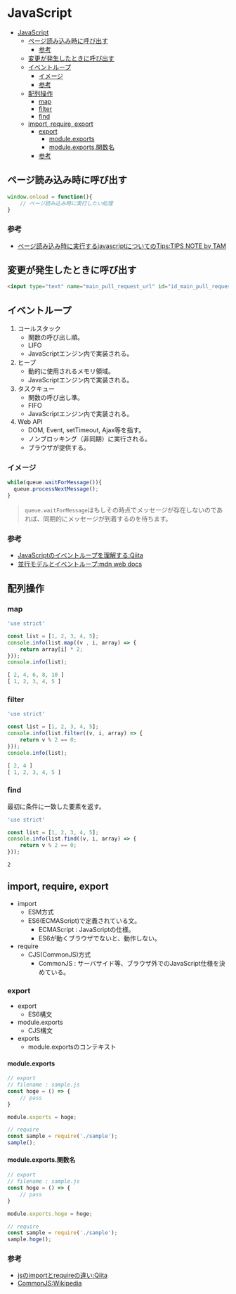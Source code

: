 # JavaScript
- [JavaScript](#javascript)
  - [ページ読み込み時に呼び出す](#ページ読み込み時に呼び出す)
    - [参考](#参考)
  - [変更が発生したときに呼び出す](#変更が発生したときに呼び出す)
  - [イベントループ](#イベントループ)
    - [イメージ](#イメージ)
    - [参考](#参考-1)
  - [配列操作](#配列操作)
    - [map](#map)
    - [filter](#filter)
    - [find](#find)
  - [import, require, export](#import-require-export)
    - [export](#export)
      - [module.exports](#moduleexports)
      - [module.exports.関数名](#moduleexports関数名)
    - [参考](#参考-2)

## ページ読み込み時に呼び出す

``` javascript
window.onload = function(){
    // ページ読み込み時に実行したい処理
}
```

### 参考

- [ページ読み込み時に実行するjavascriptについてのTips:TIPS NOTE by TAM](https://www.tam-tam.co.jp/tipsnote/javascript/post601.html)

## 変更が発生したときに呼び出す

``` html
<input type="text" name="main_pull_request_url" id="id_main_pull_request_url" oninput="updateInputState()"/>
```

## イベントループ

1. コールスタック
    - 関数の呼び出し順。
    - LIFO
    - JavaScriptエンジン内で実装される。
2. ヒープ
    - 動的に使用されるメモリ領域。
    - JavaScriptエンジン内で実装される。
3. タスクキュー
    - 関数の呼び出し準。
    - FIFO
    - JavaScriptエンジン内で実装される。
4. Web API
    - DOM, Event, setTimeout, Ajax等を指す。
    - ノンブロッキング（非同期）に実行される。
    - ブラウザが提供する。

### イメージ

``` javascript
while(queue.waitForMessage()){
  queue.processNextMessage();
}
```

> ```queue.waitForMessage```はもしその時点でメッセージが存在しないのであれば、同期的にメッセージが到着するのを待ちます。

### 参考

- [JavaScriptのイベントループを理解する:Qiita](https://qiita.com/hirokikondo86/items/226905890944603dba39)
- [並行モデルとイベントループ:mdn web docs](https://developer.mozilla.org/ja/docs/Web/JavaScript/EventLoop)

## 配列操作

### map

``` javascript
'use strict'

const list = [1, 2, 3, 4, 5];
console.info(list.map((v , i, array) => {
    return array[i] * 2;
}));
console.info(list);
```

``` javascript
[ 2, 4, 6, 8, 10 ]
[ 1, 2, 3, 4, 5 ]
```

### filter

``` javascript
'use strict'

const list = [1, 2, 3, 4, 5];
console.info(list.filter((v, i, array) => {
    return v % 2 == 0;
}));
console.info(list);
```

``` javascript
[ 2, 4 ]
[ 1, 2, 3, 4, 5 ]
```

### find

最初に条件に一致した要素を返す。

``` javascript 
'use strict'

const list = [1, 2, 3, 4, 5];
console.info(list.find((v, i, array) => {
    return v % 2 == 0;
}));
```

``` txt
2
```

## import, require, export

- import
    - ESM方式
    - ES6(ECMAScript)で定義されている文。
        - ECMAScript : JavaScriptの仕様。
        - ES6が動くブラウザでないと、動作しない。
- require
    - CJS(CommonJS)方式
        - CommonJS : サーバサイド等、ブラウザ外でのJavaScript仕様を決めている。

### export

- export
    - ES6構文
- module.exports
    - CJS構文
- exports
    - module.exportsのコンテキスト

#### module.exports

``` javascript
// export
// filename : sample.js
const hoge = () => {
    // pass
}

module.exports = hoge;
```

``` javascript
// require
const sample = require('./sample');
sample();
```

#### module.exports.関数名

``` javascript
// export
// filename : sample.js
const hoge = () => {
    // pass
}

module.exports.hoge = hoge;
```

``` javascript
// require
const sample = require('./sample');
sample.hoge();
```

### 参考

- [jsのimportとrequireの違い:Qiita](https://qiita.com/minato-naka/items/39ecc285d1e37226a283)
- [CommonJS:Wikipedia](https://ja.wikipedia.org/wiki/CommonJS)